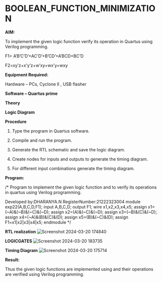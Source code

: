 # BOOLEAN_FUNCTION_MINIMIZATION

**AIM:**

To implement the given logic function verify its operation in Quartus using Verilog programming.

F1= A’B’C’D’+AC’D’+B’CD’+A’BCD+BC’D 

F2=xy’z+x’y’z+w’xy+wx’y+wxy

**Equipment Required:**

Hardware – PCs, Cyclone II , USB flasher

**Software – Quartus prime**

**Theory**

**Logic Diagram**

**Procedure**

1.	Type the program in Quartus software.

2.	Compile and run the program.

3.	Generate the RTL schematic and save the logic diagram.

4.	Create nodes for inputs and outputs to generate the timing diagram.

5.	For different input combinations generate the timing diagram.


**Program:**

/* Program to implement the given logic function and to verify its operations in quartus using Verilog programming. 

Developed by:DHARANYA.N
RegisterNumber:21222323004
module exp22(A,B,C,D,F1);
input A,B,C,D;
output F1;
wire x1,x2,x3,x4,x5;
assign x1=(~A)&(~B)&(~C)&(~D);
assign x2=(A)&(~C)&(~D);
assign x3=(~B)&(C)&(~D);
assign x4=(~A)&(B)&(C)&(D);
assign x5=(B)&(~C)&(D);
assign F1=x1|x2|x3|x4|x5;
endmodule
*/


**RTL realization**
![Screenshot 2024-03-20 174840](https://github.com/Dharanya2005/BOOLEAN_FUNCTION_MINIMIZATION/assets/145742468/1cc36a40-3c3d-4a20-950f-83965538f416)


**LOGICGATES**
![Screenshot 2024-03-20 183735](https://github.com/Dharanya2005/BOOLEAN_FUNCTION_MINIMIZATION/assets/145742468/bcaf9f72-9575-4aa6-a02f-4932c2f1aa3a)

**Timing Diagram**
![Screenshot 2024-03-20 175714](https://github.com/Dharanya2005/BOOLEAN_FUNCTION_MINIMIZATION/assets/145742468/f6035da4-ff25-4e34-94f9-25a72bb0545d)

**Result:**

Thus the given logic functions are implemented using and their operations are verified using Verilog programming.

